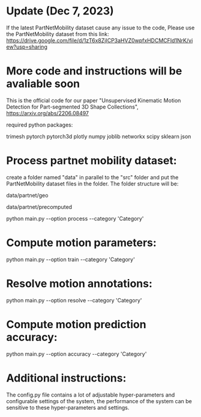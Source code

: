 
# Update (Dec 7, 2023)

If the latest PartNetMobility dataset cause any issue to the code, Please use the PartNetMobility dataset from this link:  https://drive.google.com/file/d/1zT6x8ZjICP3aHVZ0wpfxHDCMCFId1NrK/view?usp=sharing

# More code and instructions will be avaliable soon

This is the official code for our paper "Unsupervised Kinematic Motion Detection for Part-segmented 3D Shape Collections", https://arxiv.org/abs/2206.08497 


required python packages:

trimesh
pytorch
pytorch3d
plotly
numpy
joblib
networkx
scipy
sklearn
json


# Process partnet mobility dataset:

create a folder named "data" in parallel to the "src" folder and put the PartNetMobility dataset files in the folder. 
The folder structure will be: 

data/partnet/geo

data/partnet/precomputed

python main.py --option process --category 'Category'

# Compute motion parameters:

python main.py --option train --category 'Category'

# Resolve motion annotations:

python main.py --option resolve --category 'Category'

# Compute motion prediction accuracy:

python main.py --option accuracy --category 'Category'



# Additional instructions:

The config.py file contains a lot of adjustable hyper-parameters and configurable settings of the system, the performance of the system
can be sensitive to these hyper-parameters and settings.







